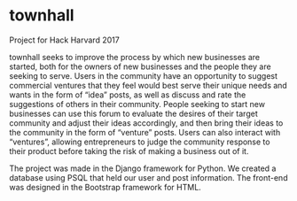 # townhall

Project for Hack Harvard 2017

townhall seeks to improve the process by which new businesses are started, both for the owners of new businesses and the people they are seeking to serve. Users in the community have an opportunity to suggest commercial ventures that they feel would best serve their unique needs and wants in the form of “idea” posts, as well as discuss and rate the suggestions of others in their community. People seeking to start new businesses can use this forum to evaluate the desires of their target community and adjust their ideas accordingly, and then bring their ideas to the community in the form of “venture” posts. Users can also interact with “ventures”, allowing entrepreneurs to judge the community response to their product before taking the risk of making a business out of it.

The project was made in the Django framework for Python. We created a database using PSQL that held our user and post information. The front-end was designed in the Bootstrap framework for HTML.
